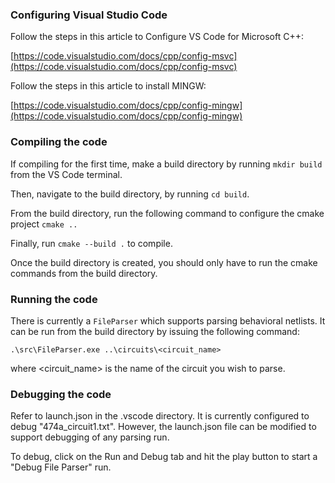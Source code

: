 ### Configuring Visual Studio Code

Follow the steps in this article to Configure VS Code for Microsoft C++:

[https://code.visualstudio.com/docs/cpp/config-msvc](https://code.visualstudio.com/docs/cpp/config-msvc)

Follow the steps in this article to install MINGW:

[https://code.visualstudio.com/docs/cpp/config-mingw](https://code.visualstudio.com/docs/cpp/config-mingw)

### Compiling the code

If compiling for the first time, make a build directory by running `mkdir build` from the VS Code terminal.

Then, navigate to the build directory, by running `cd build`.

From the build directory, run the following command to configure the cmake project `cmake ..`

Finally, run `cmake --build .` to compile.

Once the build directory is created, you should only have to run the cmake commands from the build directory.

### Running the code

There is currently a `FileParser` which supports parsing behavioral netlists. It can be run from the build directory by issuing the following command:

`.\src\FileParser.exe ..\circuits\<circuit_name>`

where <circuit_name> is the name of the circuit you wish to parse.

### Debugging the code

Refer to launch.json in the .vscode directory. It is currently configured to debug "474a_circuit1.txt". However, the launch.json file can be modified to support debugging of any parsing run.

To debug, click on the Run and Debug tab and hit the play button to start a "Debug File Parser" run.
